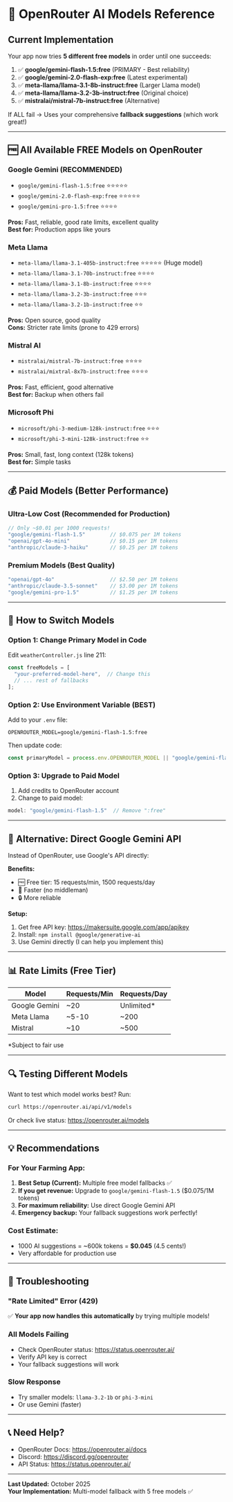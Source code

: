 # 🤖 OpenRouter AI Models Reference

## Current Implementation
Your app now tries **5 different free models** in order until one succeeds:

1. ✅ **google/gemini-flash-1.5:free** (PRIMARY - Best reliability)
2. ✅ **google/gemini-2.0-flash-exp:free** (Latest experimental)
3. ✅ **meta-llama/llama-3.1-8b-instruct:free** (Larger Llama model)
4. ✅ **meta-llama/llama-3.2-3b-instruct:free** (Original choice)
5. ✅ **mistralai/mistral-7b-instruct:free** (Alternative)

If ALL fail → Uses your comprehensive **fallback suggestions** (which work great!)

---

## 🆓 All Available FREE Models on OpenRouter

### Google Gemini (RECOMMENDED)
- `google/gemini-flash-1.5:free` ⭐⭐⭐⭐⭐
- `google/gemini-2.0-flash-exp:free` ⭐⭐⭐⭐⭐
- `google/gemini-pro-1.5:free` ⭐⭐⭐⭐

**Pros:** Fast, reliable, good rate limits, excellent quality  
**Best for:** Production apps like yours

### Meta Llama
- `meta-llama/llama-3.1-405b-instruct:free` ⭐⭐⭐⭐⭐ (Huge model)
- `meta-llama/llama-3.1-70b-instruct:free` ⭐⭐⭐⭐
- `meta-llama/llama-3.1-8b-instruct:free` ⭐⭐⭐⭐
- `meta-llama/llama-3.2-3b-instruct:free` ⭐⭐⭐
- `meta-llama/llama-3.2-1b-instruct:free` ⭐⭐

**Pros:** Open source, good quality  
**Cons:** Stricter rate limits (prone to 429 errors)

### Mistral AI
- `mistralai/mistral-7b-instruct:free` ⭐⭐⭐⭐
- `mistralai/mixtral-8x7b-instruct:free` ⭐⭐⭐⭐

**Pros:** Fast, efficient, good alternative  
**Best for:** Backup when others fail

### Microsoft Phi
- `microsoft/phi-3-medium-128k-instruct:free` ⭐⭐⭐
- `microsoft/phi-3-mini-128k-instruct:free` ⭐⭐

**Pros:** Small, fast, long context (128k tokens)  
**Best for:** Simple tasks

---

## 💰 Paid Models (Better Performance)

### Ultra-Low Cost (Recommended for Production)
```javascript
// Only ~$0.01 per 1000 requests!
"google/gemini-flash-1.5"        // $0.075 per 1M tokens
"openai/gpt-4o-mini"             // $0.15 per 1M tokens  
"anthropic/claude-3-haiku"       // $0.25 per 1M tokens
```

### Premium Models (Best Quality)
```javascript
"openai/gpt-4o"                  // $2.50 per 1M tokens
"anthropic/claude-3.5-sonnet"    // $3.00 per 1M tokens
"google/gemini-pro-1.5"          // $1.25 per 1M tokens
```

---

## 🔧 How to Switch Models

### Option 1: Change Primary Model in Code
Edit `weatherController.js` line 211:
```javascript
const freeModels = [
  "your-preferred-model-here",  // Change this
  // ... rest of fallbacks
];
```

### Option 2: Use Environment Variable (BEST)
Add to your `.env` file:
```env
OPENROUTER_MODEL=google/gemini-flash-1.5:free
```

Then update code:
```javascript
const primaryModel = process.env.OPENROUTER_MODEL || "google/gemini-flash-1.5:free";
```

### Option 3: Upgrade to Paid Model
1. Add credits to OpenRouter account
2. Change to paid model:
```javascript
model: "google/gemini-flash-1.5"  // Remove ":free"
```

---

## 🚀 Alternative: Direct Google Gemini API

Instead of OpenRouter, use Google's API directly:

**Benefits:**
- 🆓 Free tier: 15 requests/min, 1500 requests/day
- 🚀 Faster (no middleman)
- 🔒 More reliable

**Setup:**
1. Get free API key: https://makersuite.google.com/app/apikey
2. Install: `npm install @google/generative-ai`
3. Use Gemini directly (I can help you implement this)

---

## 📊 Rate Limits (Free Tier)

| Model | Requests/Min | Requests/Day |
|-------|--------------|--------------|
| Google Gemini | ~20 | Unlimited* |
| Meta Llama | ~5-10 | ~200 |
| Mistral | ~10 | ~500 |

*Subject to fair use

---

## 🔍 Testing Different Models

Want to test which model works best? Run:
```bash
curl https://openrouter.ai/api/v1/models
```

Or check live status:
https://openrouter.ai/models

---

## 💡 Recommendations

### For Your Farming App:

1. **Best Setup (Current):** Multiple free model fallbacks ✅
2. **If you get revenue:** Upgrade to `google/gemini-flash-1.5` ($0.075/1M tokens)
3. **For maximum reliability:** Use direct Google Gemini API
4. **Emergency backup:** Your fallback suggestions work perfectly!

### Cost Estimate:
- 1000 AI suggestions = ~600k tokens = **$0.045** (4.5 cents!)
- Very affordable for production use

---

## 🐛 Troubleshooting

### "Rate Limited" Error (429)
✅ **Your app now handles this automatically** by trying multiple models!

### All Models Failing
- Check OpenRouter status: https://status.openrouter.ai/
- Verify API key is correct
- Your fallback suggestions will work

### Slow Response
- Try smaller models: `llama-3.2-1b` or `phi-3-mini`
- Or use Gemini (faster)

---

## 📞 Need Help?

- OpenRouter Docs: https://openrouter.ai/docs
- Discord: https://discord.gg/openrouter
- API Status: https://status.openrouter.ai/

---

**Last Updated:** October 2025  
**Your Implementation:** Multi-model fallback with 5 free models ✅

